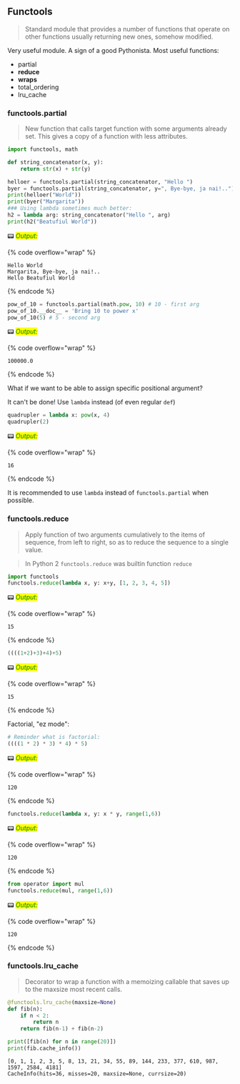 ## Functools

> Standard module that provides a number of functions that operate on other functions usually returning new ones, somehow modified.

Very useful module. A sign of a good Pythonista. Most useful functions:

* partial
* **reduce**
* **wraps**
* total_ordering
* lru_cache

### functools.partial

> New function that calls target function with some arguments already set. This gives a copy of a function with less attributes.


```python
import functools, math

def string_concatenator(x, y):
    return str(x) + str(y)

helloer = functools.partial(string_concatenator, "Hello ")
byer = functools.partial(string_concatenator, y=", Bye-bye, ja nai!..")
print(helloer("World"))
print(byer("Margarita"))
### Using lambda sometimes much better:
h2 = lambda arg: string_concatenator("Hello ", arg)
print(h2("Beatufiul World"))
```

📟 _<mark style="color:green;">Output:</mark>_

{% code overflow="wrap" %}
```
Hello World
Margarita, Bye-bye, ja nai!..
Hello Beatufiul World
```
{% endcode %}




```python
pow_of_10 = functools.partial(math.pow, 10) # 10 - first arg
pow_of_10.__doc__ = 'Bring 10 to power x'
pow_of_10(5) # 5 - second arg
```




📟 _<mark style="color:green;">Output:</mark>_

{% code overflow="wrap" %}
```
100000.0
```
{% endcode %}




What if we want to be able to assign specific positional argument?

It can't be done! Use `lambda` instead (of even regular `def`)


```python
quadrupler = lambda x: pow(x, 4)
quadrupler(2)
```




📟 _<mark style="color:green;">Output:</mark>_

{% code overflow="wrap" %}
```
16
```
{% endcode %}




It is recommended to use `lambda` instead of `functools.partial` when possible.

### functools.reduce

> Apply function of two arguments cumulatively to the items of sequence, from left to right, so as to reduce the sequence to a single value. 

> In Python 2 `functools.reduce` was builtin function `reduce`


```python
import functools
functools.reduce(lambda x, y: x+y, [1, 2, 3, 4, 5])
```




📟 _<mark style="color:green;">Output:</mark>_

{% code overflow="wrap" %}
```
15
```
{% endcode %}





```python
((((1+2)+3)+4)+5)  
```




📟 _<mark style="color:green;">Output:</mark>_

{% code overflow="wrap" %}
```
15
```
{% endcode %}




Factorial, "ez mode":


```python
# Reminder what is factorial:
((((1 * 2) * 3) * 4) * 5)
```




📟 _<mark style="color:green;">Output:</mark>_

{% code overflow="wrap" %}
```
120
```
{% endcode %}





```python
functools.reduce(lambda x, y: x * y, range(1,6))
```




📟 _<mark style="color:green;">Output:</mark>_

{% code overflow="wrap" %}
```
120
```
{% endcode %}





```python
from operator import mul
functools.reduce(mul, range(1,6))
```




📟 _<mark style="color:green;">Output:</mark>_

{% code overflow="wrap" %}
```
120
```
{% endcode %}




### functools.lru_cache

> Decorator to wrap a function with a memoizing callable that saves up to the maxsize most recent calls. 


```python
@functools.lru_cache(maxsize=None)
def fib(n):
    if n < 2:
        return n
    return fib(n-1) + fib(n-2)

print([fib(n) for n in range(20)])
print(fib.cache_info())
```

    [0, 1, 1, 2, 3, 5, 8, 13, 21, 34, 55, 89, 144, 233, 377, 610, 987, 1597, 2584, 4181]
    CacheInfo(hits=36, misses=20, maxsize=None, currsize=20)